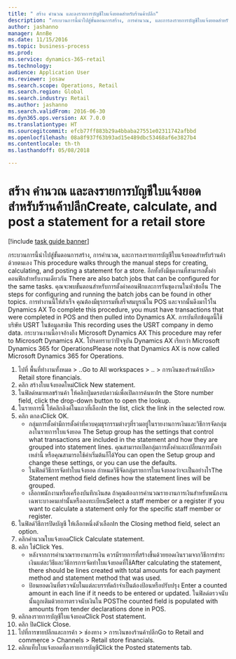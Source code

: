 ```yaml
--- 
title: " สร้าง คำนวณ และลงรายการบัญชีใบแจ้งยอดสำหรับร้านค้าปลีก"
description: "กระบวนการนี้นำไปสู่ขั้นตอนการสร้าง, การคำนวณ, และการลงรายการบัญชีใบแจ้งยอดสำหรับร้านค้าด้วยตนเอง "
author: jashanno
manager: AnnBe
ms.date: 11/15/2016
ms.topic: business-process
ms.prod: 
ms.service: dynamics-365-retail
ms.technology: 
audience: Application User
ms.reviewer: josaw
ms.search.scope: Operations, Retail
ms.search.region: Global
ms.search.industry: Retail
ms.author: jashanno
ms.search.validFrom: 2016-06-30
ms.dyn365.ops.version: AX 7.0.0
ms.translationtype: HT
ms.sourcegitcommit: efcb77ff883b29a4bbaba27551e02311742afbbd
ms.openlocfilehash: 08a8f937f63b93ad15e489dbc53468af6e3827b4
ms.contentlocale: th-th
ms.lasthandoff: 05/08/2018

---
```

# <a name="create-calculate-and-post-a-statement-for-a-retail-store"></a><span data-ttu-id="fbf5c-103"> สร้าง คำนวณ และลงรายการบัญชีใบแจ้งยอดสำหรับร้านค้าปลีก</span><span class="sxs-lookup"><span data-stu-id="fbf5c-103">Create, calculate, and post a statement for a retail store</span></span>

[!include [task guide banner](../includes/task-guide-banner.md)]

<span data-ttu-id="fbf5c-104">กระบวนการนี้นำไปสู่ขั้นตอนการสร้าง, การคำนวณ, และการลงรายการบัญชีใบแจ้งยอดสำหรับร้านค้าด้วยตนเอง </span><span class="sxs-lookup"><span data-stu-id="fbf5c-104">This procedure walks through the manual steps for creating, calculating, and posting a statement for a store.</span></span> <span data-ttu-id="fbf5c-105">อีกทั้งยังมีชุดงานที่สามารถตั้งค่าคอนฟิกสำหรับงานเดียวกัน </span><span class="sxs-lookup"><span data-stu-id="fbf5c-105">There are also batch jobs that can be configured for the same tasks.</span></span> <span data-ttu-id="fbf5c-106">คุณจะพบขั้นตอนสำหรับการตั้งค่าคอนฟิกและการรันชุดงานในหัวข้ออื่น </span><span class="sxs-lookup"><span data-stu-id="fbf5c-106">The steps for configuring and running the batch jobs can be found in other topics.</span></span> <span data-ttu-id="fbf5c-107">การทำงานนี้ให้สำเร็จ คุณต้องมีธุรกรรมที่เสร็จสมบูรณ์ใน POS และจากนั้นดึงมาไว้ใน Dynamics AX </span><span class="sxs-lookup"><span data-stu-id="fbf5c-107">To complete this procedure, you must have transactions that were completed in POS and then pulled into Dynamics AX.</span></span> <span data-ttu-id="fbf5c-108">การบันทึกข้อมูลนี้ใช้บริษัท USRT ในข้อมูลสาธิต </span><span class="sxs-lookup"><span data-stu-id="fbf5c-108">This recording uses the USRT company in demo data.</span></span> <span data-ttu-id="fbf5c-109">กระบวนงานนี้อาจอ้างถึง Microsoft Dynamics AX </span><span class="sxs-lookup"><span data-stu-id="fbf5c-109">This procedure may refer to Microsoft Dynamics AX.</span></span> <span data-ttu-id="fbf5c-110">โปรดทราบว่าปัจจุบัน Dynamics AX เรียกว่า Microsoft Dynamics 365 for Operations</span><span class="sxs-lookup"><span data-stu-id="fbf5c-110">Please note that Dynamics AX is now called Microsoft Dynamics 365 for Operations.</span></span>

1. <span data-ttu-id="fbf5c-111">ไปที่ พื้นที่ทำงานทั้งหมด > ..</span><span class="sxs-lookup"><span data-stu-id="fbf5c-111">Go to All workspaces > ..</span></span> <span data-ttu-id="fbf5c-112">> การเงินของร้านค้าปลีก</span><span class="sxs-lookup"><span data-stu-id="fbf5c-112">> Retail store financials.</span></span>
2. <span data-ttu-id="fbf5c-113">คลิก สร้างใบแจ้งยอดใหม่</span><span class="sxs-lookup"><span data-stu-id="fbf5c-113">Click New statement.</span></span>
3. <span data-ttu-id="fbf5c-114">ในฟิลด์หมายเลขร้านค้า ให้คลิกปุ่มดรอปดาวน์เพื่อเปิดการค้นหา</span><span class="sxs-lookup"><span data-stu-id="fbf5c-114">In the Store number field, click the drop-down button to open the lookup.</span></span>
4. <span data-ttu-id="fbf5c-115">ในรายการนี้ ให้คลิกลิงค์ในแถวที่เลือก</span><span class="sxs-lookup"><span data-stu-id="fbf5c-115">In the list, click the link in the selected row.</span></span>
5. <span data-ttu-id="fbf5c-116">คลิก ตกลง</span><span class="sxs-lookup"><span data-stu-id="fbf5c-116">Click OK.</span></span>
    * <span data-ttu-id="fbf5c-117">กลุ่มการตั้งค่ามีการตั้งค่าที่ควบคุมธุรกรรมต่างๆที่รวมอยู่ในรายงานการเงินและวิธีการจัดกลุ่มลงในรายการใบแจ้งยอด </span><span class="sxs-lookup"><span data-stu-id="fbf5c-117">The Setup group has the settings that control what transactions are included in the statement and how they are grouped into statement lines.</span></span> <span data-ttu-id="fbf5c-118">คุณสามารถเปิดกลุ่มการตั้งค่าและเปลี่ยนการตั้งค่าเหล่านี้ หรือคุณสามารถใช้ค่าเริ่มต้นก็ได้</span><span class="sxs-lookup"><span data-stu-id="fbf5c-118">You can open the Setup group and change these settings, or you can use the defaults.</span></span>  
    * <span data-ttu-id="fbf5c-119">ในฟิลด์วิธีการจัดทำใบแจ้งยอด กำหนดวิธีจัดกลุ่มรายการใบแจ้งยอดว่าจะเป็นอย่างไร</span><span class="sxs-lookup"><span data-stu-id="fbf5c-119">The Statement method field defines how the statement lines will be grouped.</span></span>  
    * <span data-ttu-id="fbf5c-120">เลือกพนักงานหรือเครื่องบันทึกเงินสด ถ้าคุณต้องการคำนวณรายงานการเงินสำหรับพนักงานเฉพาะบางคนเท่านั้นหรือลงทะเบียน</span><span class="sxs-lookup"><span data-stu-id="fbf5c-120">Select a staff member or a register if you want to calculate a statement only for the specific staff member or register.</span></span>  
6. <span data-ttu-id="fbf5c-121">ในฟิลด์วิธีการปิดบัญชี ให้เลือกหนึ่งตัวเลือก</span><span class="sxs-lookup"><span data-stu-id="fbf5c-121">In the Closing method field, select an option.</span></span>
7. <span data-ttu-id="fbf5c-122">คลิกคำนวณใบแจ้งยอด</span><span class="sxs-lookup"><span data-stu-id="fbf5c-122">Click Calculate statement.</span></span>
8. <span data-ttu-id="fbf5c-123">คลิก ใช่</span><span class="sxs-lookup"><span data-stu-id="fbf5c-123">Click Yes.</span></span>
    * <span data-ttu-id="fbf5c-124">หลังจากการคำนวณรายงานการเงิน ควรมีรายการที่สร้างขึ้นด้วยยอดเงินรวมจากวิธีการชำระเงินแต่ละวิธีและวิธีการการจัดทำใบแจ้งยอดที่ใช้</span><span class="sxs-lookup"><span data-stu-id="fbf5c-124">After calculating the statement, there should be lines created with total amounts for each payment method and statement method that was used.</span></span>  
    * <span data-ttu-id="fbf5c-125">ป้อนยอดเงินที่ตรวจนับในแต่ละบรรทัดถ้าจำเป็นต้องป้อนหรือปรับปรุง </span><span class="sxs-lookup"><span data-stu-id="fbf5c-125">Enter a counted amount in each line if it needs to be entered or updated.</span></span> <span data-ttu-id="fbf5c-126">ในฟิลด์ตรวจนับนั้นถูกเติมด้วยการตรวจนับเงินใน POS</span><span class="sxs-lookup"><span data-stu-id="fbf5c-126">The counted field is populated with amounts from tender declarations done in POS.</span></span>  
9. <span data-ttu-id="fbf5c-127">คลิกลงรายการบัญชีใบแจ้งยอด</span><span class="sxs-lookup"><span data-stu-id="fbf5c-127">Click Post statement.</span></span>
10. <span data-ttu-id="fbf5c-128">คลิก ปิด</span><span class="sxs-lookup"><span data-stu-id="fbf5c-128">Click Close.</span></span>
11. <span data-ttu-id="fbf5c-129">ไปที่การขายปลีกและการค้า > ช่องทาง > การเงินของร้านค้าปลีก</span><span class="sxs-lookup"><span data-stu-id="fbf5c-129">Go to Retail and commerce > Channels > Retail store financials.</span></span>
12. <span data-ttu-id="fbf5c-130">คลิกแท็บใบแจ้งยอดที่ลงรายการบัญชี</span><span class="sxs-lookup"><span data-stu-id="fbf5c-130">Click the Posted statements tab.</span></span>


